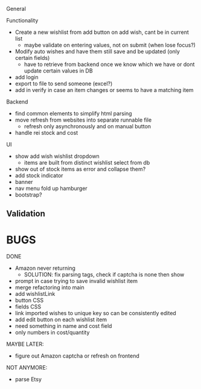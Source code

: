 General

Functionality
- Create a new wishlist from add button on add wish, cant be in current list
  - maybe validate on entering values, not on submit (when lose focus?)
- Modify auto wishes and have them still save and be updated (only certain fields)
  - have to retrieve from backend once we know which we have or dont update certain values in DB
- add login
- export to file to send someone (excel?)
- add in verify in case an item changes or seems to have a matching item

Backend
- find common elements to simplify html parsing
- move refresh from websites into separate runnable file
  - refresh only asynchronously and on manual button
- handle rei stock and cost

UI
- show add wish wishlist dropdown
  - items are built from distinct wishlist select from db
- show out of stock items as error and collapse them?
- add stock indicator
- banner
- nav menu fold up hamburger
- bootstrap?

Validation
-

BUGS
========================================================================
DONE
- Amazon never returning 
  - SOLUTION: fix parsing tags, check if captcha is none then show
- prompt in case trying to save invalid wishlist item
- merge refactoring into main
- add wishlistLink
- button CSS
- fields CSS
- link imported wishes to unique key so can be consistently edited
- add edit button on each wishlist item
- need something in name and cost field
- only numbers in cost/quantity

MAYBE LATER:
- figure out Amazon captcha or refresh on frontend

NOT ANYMORE:
- parse Etsy